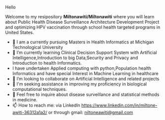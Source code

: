 Hello


Welcome to my resipository **Miltonawiti/Miltonawiti** where you will learn about Public Health Disease Surveillance Architecture Development Project and optimizing HPV vaccination through school health targeted programs in United States.


- 🔭 I am a currently pursuing Masters in Health Informatics at Michigan Technological University 
- 🌱 I’m currently learning Clinical Decision Support System with Artificial Intelligence,Introduction to big Data,Security and Privacy and Introduction to health Informatics.
- I have undertaken  Applied computing with python,Population health Informatics and have special Interest in Machine Learning in healthcare
- 👯 I’m looking to collaborate on Artificial Intelligence and related projects
- 🤔 I'm seeking assistance in improving my proficiency in biological computational techniques.
- 💬 Feel free to inquire about disease surveillance and statistical methods in medicine.
- 📫 How to reach me: via LinkedIn https://www.linkedin.com/in/miltone-awiti-36312a1a2/ or through gmail: niltoneawiti@gmail.com
